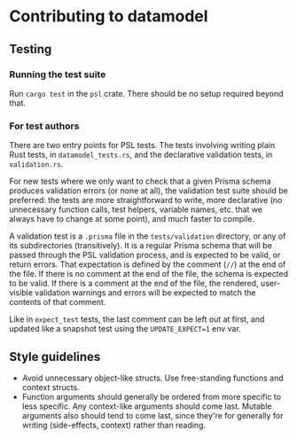 # Contributing to datamodel

## Testing

### Running the test suite

Run `cargo test` in the `psl` crate. There should be no setup required beyond that.

### For test authors

There are two entry points for PSL tests. The tests involving writing plain
Rust tests, in `datamodel_tests.rs`, and the declarative validation tests, in
`validation.rs`.

For new tests where we only want to check that a given Prisma schema produces
validation errors (or none at all), the validation test suite should be
preferred: the tests are more straightforward to write, more declarative (no
unnecessary function calls, test helpers, variable names, etc. that we always
have to change at some point), and much faster to compile.

A validation test is a `.prisma` file in the `tests/validation` directory, or
any of its subdirectories (transitively). It is a regular Prisma schema that
will be passed through the PSL validation process, and is expected to be valid,
or return errors. That expectation is defined by the comment (`//`) at the end
of the file. If there is no comment at the end of the file, the schema is
expected to be valid. If there is a comment at the end of the file, the
rendered, user-visible validation warnings and errors will be expected to match
the contents of that comment.

Like in `expect_test` tests, the last comment can be left out at first, and
updated like a snapshot test using the `UPDATE_EXPECT=1` env var.


## Style guidelines

- Avoid unnecessary object-like structs. Use free-standing functions and context structs.
- Function arguments should generally be ordered from more specific to less
  specific. Any context-like arguments should come last. Mutable arguments also
  should tend to come last, since they're for generally for writing
  (side-effects, context) rather than reading.
